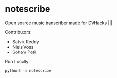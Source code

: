 # notescribe
Open source music transcriber made for DVHacks |||

Contributors:

- Satvik Reddy
- Niels Voss
- Soham Patil

Run Locally:

```sh
python3 -m notescribe
```
